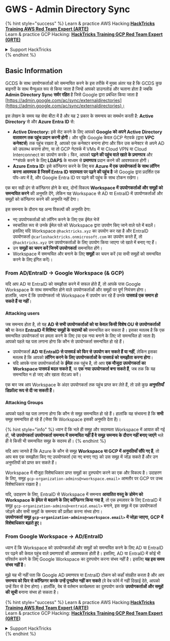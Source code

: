 # GWS - Admin Directory Sync

{% hint style="success" %}
Learn & practice AWS Hacking:<img src="../../../.gitbook/assets/image (1).png" alt="" data-size="line">[**HackTricks Training AWS Red Team Expert (ARTE)**](https://training.hacktricks.xyz/courses/arte)<img src="../../../.gitbook/assets/image (1).png" alt="" data-size="line">\
Learn & practice GCP Hacking: <img src="../../../.gitbook/assets/image (2).png" alt="" data-size="line">[**HackTricks Training GCP Red Team Expert (GRTE)**<img src="../../../.gitbook/assets/image (2).png" alt="" data-size="line">](https://training.hacktricks.xyz/courses/grte)

<details>

<summary>Support HackTricks</summary>

* Check the [**subscription plans**](https://github.com/sponsors/carlospolop)!
* **Join the** 💬 [**Discord group**](https://discord.gg/hRep4RUj7f) or the [**telegram group**](https://t.me/peass) or **follow** us on **Twitter** 🐦 [**@hacktricks\_live**](https://twitter.com/hacktricks\_live)**.**
* **Share hacking tricks by submitting PRs to the** [**HackTricks**](https://github.com/carlospolop/hacktricks) and [**HackTricks Cloud**](https://github.com/carlospolop/hacktricks-cloud) github repos.

</details>
{% endhint %}

## Basic Information

GCDS के साथ उपयोगकर्ताओं को समन्वयित करने के इस तरीके में मुख्य अंतर यह है कि GCDS कुछ बाइनरी के साथ मैन्युअल रूप से किया जाता है जिन्हें आपको डाउनलोड और चलाना होता है जबकि **Admin Directory Sync सर्वर रहित** है जिसे Google द्वारा प्रबंधित किया जाता है [https://admin.google.com/ac/sync/externaldirectories](https://admin.google.com/ac/sync/externaldirectories)।

इस लेखन के समय यह सेवा बीटा में है और यह 2 प्रकार के समन्वय का समर्थन करती है: **Active Directory** से और **Azure Entra ID** से:

* **Active Directory:** इसे सेट करने के लिए आपको **Google को अपने Active Directory वातावरण तक पहुंच प्रदान करनी होगी**। और चूंकि Google केवल GCP नेटवर्क (द्वारा **VPC कनेक्टर्स**) तक पहुंच रखता है, आपको एक कनेक्टर बनाना होगा और फिर उस कनेक्टर से अपने AD को उपलब्ध कराना होगा, या तो GCP नेटवर्क में VMs में या Cloud VPN या Cloud Interconnect का उपयोग करके। फिर, आपको **पढ़ने की पहुंच वाले खाते के प्रमाणपत्र** और **संपर्क करने के लिए **LDAPS** के माध्यम से **प्रमाणपत्र** प्रदान करने की आवश्यकता होगी।
* **Azure Entra ID:** इसे कॉन्फ़िगर करने के लिए बस **Azure में एक उपयोगकर्ता के साथ लॉगिन करना आवश्यक है जिसमें Entra ID सदस्यता पर पढ़ने की पहुंच है** जो Google द्वारा प्रदर्शित एक पॉप-अप में है, और Google Entra ID पर पढ़ने की पहुंच के साथ टोकन रखेगा।

एक बार सही ढंग से कॉन्फ़िगर होने के बाद, दोनों विकल्प **Workspace में उपयोगकर्ताओं और समूहों को समन्वयित करने** की अनुमति देंगे, लेकिन यह Workspace से AD या EntraID में उपयोगकर्ताओं और समूहों को कॉन्फ़िगर करने की अनुमति नहीं देगा।

इस समन्वय के दौरान यह अन्य विकल्पों की अनुमति देगा:

* नए उपयोगकर्ताओं को लॉगिन करने के लिए एक ईमेल भेजें
* स्वचालित रूप से उनके ईमेल पते को Workspace द्वारा उपयोग किए जाने वाले पते में बदलें। इसलिए यदि Workspace `@hacktricks.xyz` का उपयोग कर रहा है और EntraID उपयोगकर्ता `@carloshacktricks.onmicrosoft.com` का उपयोग करते हैं, तो `@hacktricks.xyz` उन उपयोगकर्ताओं के लिए उपयोग किया जाएगा जो खाते में बनाए गए हैं।
* उन **समूहों का चयन करें जिनमें उपयोगकर्ता** समन्वयित होंगे।
* Workspace में समन्वयित और बनाने के लिए **समूहों** का चयन करें (या सभी समूहों को समन्वयित करने के लिए इंगित करें)।

### From AD/EntraID -> Google Workspace (& GCP)

यदि आप AD या EntraID को समझौता करने में सफल होते हैं, तो आपके पास Google Workspace के साथ समन्वयित होने वाले उपयोगकर्ताओं और समूहों पर पूर्ण नियंत्रण होगा।\
हालांकि, ध्यान दें कि उपयोगकर्ता जो Workspace में उपयोग कर रहे हैं उनके **पासवर्ड** **एक समान हो सकते हैं या नहीं**।

#### Attacking users

जब समन्वय होता है, तो यह **AD से सभी उपयोगकर्ताओं को या केवल किसी विशेष OU से उपयोगकर्ताओं को** या केवल **EntraID में विशिष्ट समूहों के सदस्यों को** समन्वयित कर सकता है। इसका मतलब है कि एक समन्वयित उपयोगकर्ता पर हमला करने के लिए (या एक नया बनाने के लिए जो समन्वयित हो जाता है) आपको पहले यह पता लगाना होगा कि कौन से उपयोगकर्ता समन्वयित हो रहे हैं।

* उपयोगकर्ता **AD या EntraID से पासवर्ड को फिर से उपयोग कर सकते हैं या नहीं**, लेकिन इसका मतलब है कि आपको **लॉगिन करने के लिए उपयोगकर्ताओं के पासवर्ड को समझौता करना होगा**।
* यदि आपके पास उपयोगकर्ताओं के **ईमेल** तक पहुंच है, तो आप **एक मौजूदा उपयोगकर्ता का Workspace पासवर्ड बदल सकते हैं**, या **एक नया उपयोगकर्ता बना सकते हैं**, जब तक कि यह समन्वयित न हो जाए और खाता सेटअप करें।

एक बार जब आप Workspace के अंदर उपयोगकर्ता तक पहुंच प्राप्त कर लेते हैं, तो उसे कुछ **अनुमतियाँ डिफ़ॉल्ट रूप से दी जा सकती हैं**।

#### Attacking Groups

आपको पहले यह पता लगाना होगा कि कौन से समूह समन्वयित हो रहे हैं। हालांकि यह संभावना है कि **सभी** समूह समन्वयित हो रहे हैं (जैसा कि Workspace इसकी अनुमति देता है)।

{% hint style="info" %}
ध्यान दें कि भले ही समूह और सदस्यता Workspace में आयात की गई हों, **जो उपयोगकर्ता उपयोगकर्ता समन्वय में समन्वयित नहीं हैं वे समूह समन्वय के दौरान नहीं बनाए जाएंगे** भले ही वे किसी भी समन्वयित समूह के सदस्य हों।
{% endhint %}

यदि आप जानते हैं कि Azure के कौन से समूह **Workspace या GCP में अनुमतियाँ सौंपे गए हैं**, तो आप बस एक समझौता किए गए उपयोगकर्ता (या नए बनाए गए) को उस समूह में जोड़ सकते हैं और उन अनुमतियों को प्राप्त कर सकते हैं।

Workspace में मौजूदा विशेषाधिकार प्राप्त समूहों का दुरुपयोग करने का एक और विकल्प है। उदाहरण के लिए, समूह `gcp-organization-admins@<workspace.email>` आमतौर पर GCP पर उच्च विशेषाधिकार रखता है।

यदि, उदाहरण के लिए, EntraID से Workspace में समन्वय **आयातित वस्तु के डोमेन को Workspace के ईमेल से बदलने के लिए कॉन्फ़िगर किया गया है**, तो एक हमलावर के लिए EntraID में समूह `gcp-organization-admins@<entraid.email>` बनाने, इस समूह में एक उपयोगकर्ता जोड़ने और सभी समूहों के समन्वय की प्रतीक्षा करना संभव होगा।\
**उपयोगकर्ता समूह `gcp-organization-admins@<workspace.email>` में जोड़ा जाएगा, GCP में विशेषाधिकार बढ़ाते हुए।**

### From Google Workspace -> AD/EntraID

ध्यान दें कि Workspace को उपयोगकर्ताओं और समूहों को समन्वयित करने के लिए AD या EntraID पर पढ़ने की केवल पहुंच वाले प्रमाणपत्रों की आवश्यकता होती है। इसलिए, AD या EntraID में कोई भी परिवर्तन करने के लिए Google Workspace का दुरुपयोग करना संभव नहीं है। इसलिए **यह इस समय संभव नहीं है**।

मुझे यह भी नहीं पता कि Google AD प्रमाणपत्र या EntraID टोकन को कहाँ संग्रहीत करता है और आप **समन्वय को फिर से कॉन्फ़िगर करके उन्हें पुनर्प्राप्त नहीं कर सकते** (वे वेब फॉर्म में नहीं दिखाई देते, आपको उन्हें फिर से देना होगा)। हालाँकि, वेब से वर्तमान कार्यक्षमता का दुरुपयोग करके **उपयोगकर्ताओं और समूहों की सूची** बनाना संभव हो सकता है।

{% hint style="success" %}
Learn & practice AWS Hacking:<img src="../../../.gitbook/assets/image (1).png" alt="" data-size="line">[**HackTricks Training AWS Red Team Expert (ARTE)**](https://training.hacktricks.xyz/courses/arte)<img src="../../../.gitbook/assets/image (1).png" alt="" data-size="line">\
Learn & practice GCP Hacking: <img src="../../../.gitbook/assets/image (2).png" alt="" data-size="line">[**HackTricks Training GCP Red Team Expert (GRTE)**<img src="../../../.gitbook/assets/image (2).png" alt="" data-size="line">](https://training.hacktricks.xyz/courses/grte)

<details>

<summary>Support HackTricks</summary>

* Check the [**subscription plans**](https://github.com/sponsors/carlospolop)!
* **Join the** 💬 [**Discord group**](https://discord.gg/hRep4RUj7f) or the [**telegram group**](https://t.me/peass) or **follow** us on **Twitter** 🐦 [**@hacktricks\_live**](https://twitter.com/hacktricks\_live)**.**
* **Share hacking tricks by submitting PRs to the** [**HackTricks**](https://github.com/carlospolop/hacktricks) and [**HackTricks Cloud**](https://github.com/carlospolop/hacktricks-cloud) github repos.

</details>
{% endhint %}
